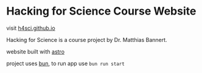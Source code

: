 # Hacking for Science Course Website

visit [h4sci.github.io](https://h4sci.github.io)


Hacking for Science is a course project by Dr. Matthias Bannert.










website built with [astro](https://astro.build)

project uses [bun](https://bun.com), to run app use `bun run start`
